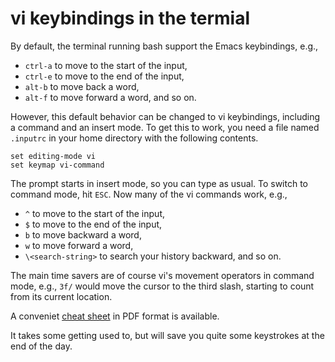# vi keybindings in the termial

By default, the terminal running bash support the Emacs keybindings, e.g.,
  * `ctrl-a` to move to the start of the input,
  * `ctrl-e` to move to the end of the input,
  * `alt-b` to move back a word,
  * `alt-f` to move forward a word, and so on.

However, this default behavior can be changed to vi keybindings, including
a command and an insert mode.  To get this to work, you need a file
named `.inputrc` in your home directory with the following contents.
```
set editing-mode vi
set keymap vi-command
```

The prompt starts in insert mode, so you can type as usual.  To switch to
command mode, hit `ESC`. Now many of the vi commands work, e.g.,
  * `^` to move to the start of the input,
  * `$` to move to the end of the input,
  * `b` to move backward a word,
  * `w` to move forward a word,
  * `\<search-string>` to search your history backward, and so on.

The main time savers are of course vi's movement operators in
command mode, e.g., `3f/` would move the cursor to the third slash,
starting to count from its current location.

A conveniet [cheat sheet](http://www.catonmat.net/download/bash-vi-editing-mode-cheat-sheet.pdf) in PDF format is available.

It takes some getting used to, but will save you quite some keystrokes
at the end of the day.
